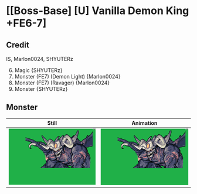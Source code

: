 # [\[Boss-Base\] \[U\] Vanilla Demon King +FE6-7]

## Credit

IS, Marlon0024, SHYUTERz

6. Magic {SHYUTERz}
8. Monster (FE7) (Demon Light) {Marlon0024}
8. Monster (FE7) (Ravager) {Marlon0024}
8. Monster {SHYUTERz}

## Monster

| Still | Animation |
| :---: | :-------: |
| ![Monster still](./Monster_000.png) | ![Monster animation](./Monster.gif) |
